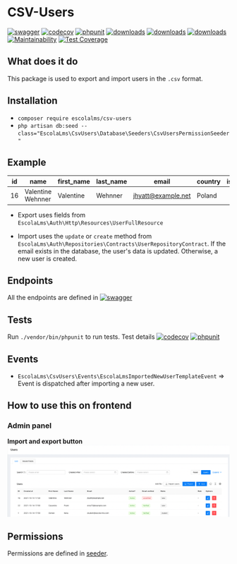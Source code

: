 # CSV-Users

[![swagger](https://img.shields.io/badge/documentation-swagger-green)](https://escolalms.github.io/CSV-Users/)
[![codecov](https://codecov.io/gh/EscolaLMS/CSV-Users/branch/main/graph/badge.svg?token=NRAN4R8AGZ)](https://codecov.io/gh/EscolaLMS/CSV-Users)
[![phpunit](https://github.com/EscolaLMS/CSV-Users/actions/workflows/test.yml/badge.svg)](https://github.com/EscolaLMS/CSV-Users/actions/workflows/test.yml)
[![downloads](https://img.shields.io/packagist/dt/escolalms/CSV-Users)](https://packagist.org/packages/escolalms/CSV-Users)
[![downloads](https://img.shields.io/packagist/v/escolalms/CSV-Users)](https://packagist.org/packages/escolalms/CSV-Users)
[![downloads](https://img.shields.io/packagist/l/escolalms/CSV-Users)](https://packagist.org/packages/escolalms/CSV-Users)
[![Maintainability](https://api.codeclimate.com/v1/badges/04a88ff03ede597fd18b/maintainability)](https://codeclimate.com/github/EscolaLMS/CSV-Users/maintainability)
[![Test Coverage](https://api.codeclimate.com/v1/badges/04a88ff03ede597fd18b/test_coverage)](https://codeclimate.com/github/EscolaLMS/CSV-Users/test_coverage)

## What does it do

This package is used to export and import users in the `.csv` format.

## Installation

- `composer require escolalms/csv-users`
- `php artisan db:seed --class="EscolaLms\CsvUsers\Database\Seeders\CsvUsersPermissionSeeder"`

## Example

|id |name             |first_name|last_name|email             |country|is_active|created_at                 |onboarding_completed|email_verified|interests|avatar                                                         |roles    |permissions         |path_avatar           |contact |bio |
|---|-----------------|----------|---------|------------------|-------|---------|---------------------------|--------------------|--------------|---------|---------------------------------------------------------------|---------|--------------------|----------------------|--------|----|
|16 |Valentine Wehnner|Valentine |Wehnner  |jhyatt@example.net|Poland |         |2021-10-14T15:50:28.000000Z|TRUE                |TRUE          |LMS      |localhost/storage/avatars/16/logo.png                          |["tutor"]|["access dashboard"]|avatars/16/logo.png   |1234567 |bio |

- Export uses fields from `EscolaLms\Auth\Http\Resources\UserFullResource`

- Import uses the `update` or `create` method from `EscolaLms\Auth\Repositories\Contracts\UserRepositoryContract`.
  If the email exists in the database, the user's data is updated. Otherwise, a new user is created.

## Endpoints

All the endpoints are defined in [![swagger](https://img.shields.io/badge/documentation-swagger-green)](https://escolalms.github.io/CSV-Users/)

## Tests

Run `./vendor/bin/phpunit` to run tests. Test details
[![codecov](https://codecov.io/gh/EscolaLMS/CSV-Users/branch/main/graph/badge.svg?token=NRAN4R8AGZ)](https://codecov.io/gh/EscolaLMS/CSV-Users)
[![phpunit](https://github.com/EscolaLMS/CSV-Users/actions/workflows/test.yml/badge.svg)](https://github.com/EscolaLMS/CSV-Users/actions/workflows/test.yml)

## Events

- `EscolaLms\CsvUsers\Events\EscolaLmsImportedNewUserTemplateEvent` => Event is dispatched after importing a new user.

## How to use this on frontend

### Admin panel

**Import and export button**
![Import / export button](./docs/csv-users/buttons.png "Import / export button")

## Permissions

Permissions are defined in [seeder](https://github.com/EscolaLMS/CSV-Users/blob/main/database/seeders/CsvUsersPermissionSeeder.php).
